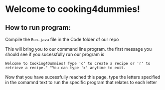 # Welcome to cooking4dummies!

## How to run program: 

Compile the `Run.java` file in the Code folder of our repo 

This will bring you to our command line program. the first message you should see if you sucessfully run our program is 

`Welcome to Cooking4Dummies! Type 'c' to create a recipe or 'r' to retrieve a recipe."
"You can type 'x' anytime to exit.`

Now that you have sucessfully reached this page, type the letters specified in the comamnd text to run the specific program that relates to each letter





